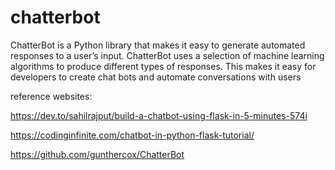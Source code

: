 # chatterbot

ChatterBot is a Python library that makes it easy to generate automated responses to a user’s input. ChatterBot uses a selection of machine learning algorithms to produce different types of responses. This makes it easy for developers to create chat bots and automate conversations with users

reference websites:

https://dev.to/sahilrajput/build-a-chatbot-using-flask-in-5-minutes-574i

https://codinginfinite.com/chatbot-in-python-flask-tutorial/

https://github.com/gunthercox/ChatterBot
